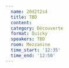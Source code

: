 ```yaml
---
  name: 20d2t2s4
  title: TBD
  content:
  category: Découverte
  format: Quicky
  speakers: TBD
  room: Mezzanine
  time_start: '12:35'
  time_end: '12:50'
---
```


